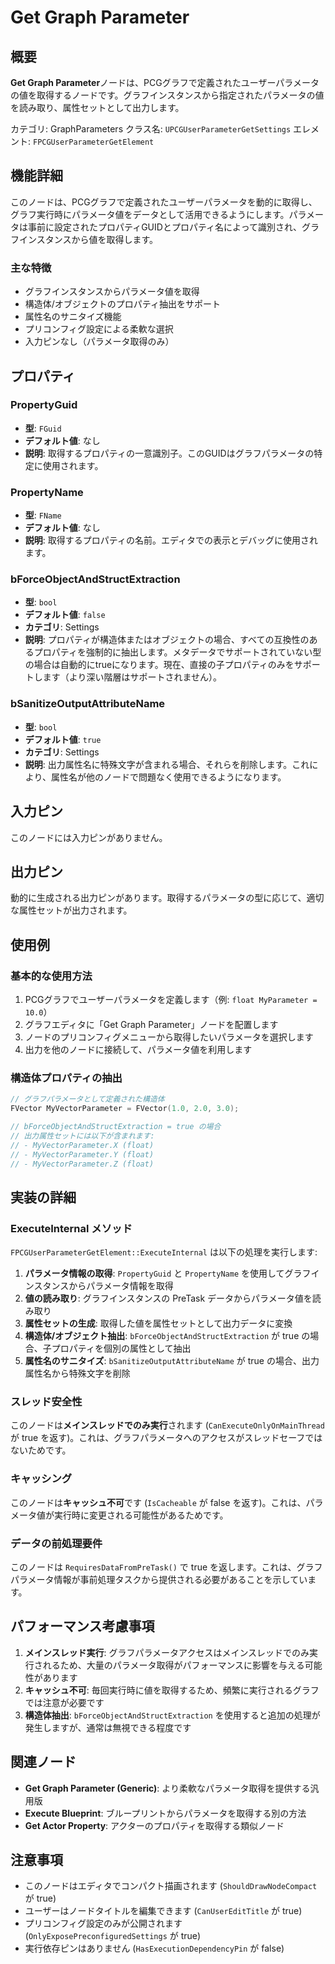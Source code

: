 # Get Graph Parameter

## 概要

**Get Graph Parameter**ノードは、PCGグラフで定義されたユーザーパラメータの値を取得するノードです。グラフインスタンスから指定されたパラメータの値を読み取り、属性セットとして出力します。

カテゴリ: GraphParameters
クラス名: `UPCGUserParameterGetSettings`
エレメント: `FPCGUserParameterGetElement`

## 機能詳細

このノードは、PCGグラフで定義されたユーザーパラメータを動的に取得し、グラフ実行時にパラメータ値をデータとして活用できるようにします。パラメータは事前に設定されたプロパティGUIDとプロパティ名によって識別され、グラフインスタンスから値を取得します。

### 主な特徴

- グラフインスタンスからパラメータ値を取得
- 構造体/オブジェクトのプロパティ抽出をサポート
- 属性名のサニタイズ機能
- プリコンフィグ設定による柔軟な選択
- 入力ピンなし（パラメータ取得のみ）

## プロパティ

### PropertyGuid
- **型**: `FGuid`
- **デフォルト値**: なし
- **説明**: 取得するプロパティの一意識別子。このGUIDはグラフパラメータの特定に使用されます。

### PropertyName
- **型**: `FName`
- **デフォルト値**: なし
- **説明**: 取得するプロパティの名前。エディタでの表示とデバッグに使用されます。

### bForceObjectAndStructExtraction
- **型**: `bool`
- **デフォルト値**: `false`
- **カテゴリ**: Settings
- **説明**: プロパティが構造体またはオブジェクトの場合、すべての互換性のあるプロパティを強制的に抽出します。メタデータでサポートされていない型の場合は自動的にtrueになります。現在、直接の子プロパティのみをサポートします（より深い階層はサポートされません）。

### bSanitizeOutputAttributeName
- **型**: `bool`
- **デフォルト値**: `true`
- **カテゴリ**: Settings
- **説明**: 出力属性名に特殊文字が含まれる場合、それらを削除します。これにより、属性名が他のノードで問題なく使用できるようになります。

## 入力ピン

このノードには入力ピンがありません。

## 出力ピン

動的に生成される出力ピンがあります。取得するパラメータの型に応じて、適切な属性セットが出力されます。

## 使用例

### 基本的な使用方法

1. PCGグラフでユーザーパラメータを定義します（例: `float MyParameter = 10.0`）
2. グラフエディタに「Get Graph Parameter」ノードを配置します
3. ノードのプリコンフィグメニューから取得したいパラメータを選択します
4. 出力を他のノードに接続して、パラメータ値を利用します

### 構造体プロパティの抽出

```cpp
// グラフパラメータとして定義された構造体
FVector MyVectorParameter = FVector(1.0, 2.0, 3.0);

// bForceObjectAndStructExtraction = true の場合
// 出力属性セットには以下が含まれます:
// - MyVectorParameter.X (float)
// - MyVectorParameter.Y (float)
// - MyVectorParameter.Z (float)
```

## 実装の詳細

### ExecuteInternal メソッド

`FPCGUserParameterGetElement::ExecuteInternal` は以下の処理を実行します:

1. **パラメータ情報の取得**: `PropertyGuid` と `PropertyName` を使用してグラフインスタンスからパラメータ情報を取得
2. **値の読み取り**: グラフインスタンスの PreTask データからパラメータ値を読み取り
3. **属性セットの生成**: 取得した値を属性セットとして出力データに変換
4. **構造体/オブジェクト抽出**: `bForceObjectAndStructExtraction` が true の場合、子プロパティを個別の属性として抽出
5. **属性名のサニタイズ**: `bSanitizeOutputAttributeName` が true の場合、出力属性名から特殊文字を削除

### スレッド安全性

このノードは**メインスレッドでのみ実行**されます (`CanExecuteOnlyOnMainThread` が true を返す)。これは、グラフパラメータへのアクセスがスレッドセーフではないためです。

### キャッシング

このノードは**キャッシュ不可**です (`IsCacheable` が false を返す)。これは、パラメータ値が実行時に変更される可能性があるためです。

### データの前処理要件

このノードは `RequiresDataFromPreTask()` で true を返します。これは、グラフパラメータ情報が事前処理タスクから提供される必要があることを示しています。

## パフォーマンス考慮事項

1. **メインスレッド実行**: グラフパラメータアクセスはメインスレッドでのみ実行されるため、大量のパラメータ取得がパフォーマンスに影響を与える可能性があります
2. **キャッシュ不可**: 毎回実行時に値を取得するため、頻繁に実行されるグラフでは注意が必要です
3. **構造体抽出**: `bForceObjectAndStructExtraction` を使用すると追加の処理が発生しますが、通常は無視できる程度です

## 関連ノード

- **Get Graph Parameter (Generic)**: より柔軟なパラメータ取得を提供する汎用版
- **Execute Blueprint**: ブループリントからパラメータを取得する別の方法
- **Get Actor Property**: アクターのプロパティを取得する類似ノード

## 注意事項

- このノードはエディタでコンパクト描画されます (`ShouldDrawNodeCompact` が true)
- ユーザーはノードタイトルを編集できます (`CanUserEditTitle` が true)
- プリコンフィグ設定のみが公開されます (`OnlyExposePreconfiguredSettings` が true)
- 実行依存ピンはありません (`HasExecutionDependencyPin` が false)
